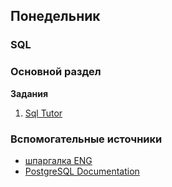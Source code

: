 ## Понедельник

### SQL
### Основной раздел

**Задания**
1. [Sql Tutor](https://spicy-chipmunk-82.localtunnel.me/)


### Вспомогательные источники

- [шпаргалка ENG](https://www.w3schools.com/nodejs/nodejs_mysql_insert.asp)
- [PostgreSQL Documentation](https://www.postgresql.org/docs/)
